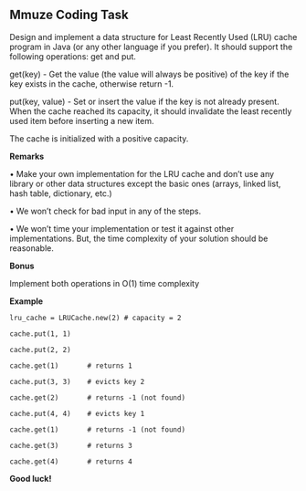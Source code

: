 ## Mmuze Coding Task


Design and implement a data structure for Least Recently Used (LRU) cache program in Java (or any other language if you prefer).
 It should support the following operations: get and put.

get(key) - Get the value (the value will always be positive) of the key if the key exists in the cache, otherwise return -1.

put(key, value) - Set or insert the value if the key is not already present. When the cache reached its capacity, it should invalidate the least recently used item before inserting a new item.

The cache is initialized with a positive capacity.


**Remarks**

•	Make your own implementation for the LRU cache and don’t use any library or other data structures except the basic ones (arrays, linked list, hash table, dictionary, etc.)

•	We won’t check for bad input in any of the steps. 

•	We won’t time your implementation or test it against other implementations. But, the time complexity of your solution should be reasonable.


**Bonus**

 Implement both operations in O(1) time complexity



**Example**
```
lru_cache = LRUCache.new(2) # capacity = 2

cache.put(1, 1)

cache.put(2, 2)

cache.get(1)       # returns 1

cache.put(3, 3)    # evicts key 2

cache.get(2)       # returns -1 (not found)

cache.put(4, 4)    # evicts key 1

cache.get(1)       # returns -1 (not found)

cache.get(3)       # returns 3

cache.get(4)       # returns 4
```



**Good luck!**
